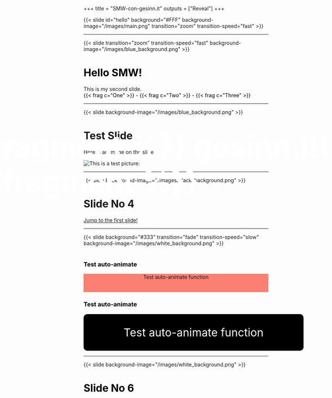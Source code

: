 +++
title = "SMW-con-gesinn.it"
outputs = ["Reveal"]
+++

{{< slide id="hello" 
    background="#FFF" 
    background-image="/images/main.png" 
    transition="zoom" 
    transition-speed="fast" >}}
<div style="position: absolute; top:400px; left: -200px; color: white; font-size: 80px; font-weight: bold;">
   {{% fragment %}} gesinn.it! {{% /fragment %}}
</div>

---

{{< slide transition="zoom" transition-speed="fast" background-image="/images/blue_background.png" >}}
# <span style="color: black;">Hello SMW!</span>

<div>
This is my second slide.
</div>

<div style="color:black;">
{{< frag c="One" >}} -
{{< frag c="Two" >}} -
{{< frag c="Three" >}}
</div>


---

{{< slide background-image="/images/blue_background.png" >}}
# Test Slide

Here is an image on the slide:

![This is a test picture:](/images/Picture1.png)

---

{{< slide background-image="/images/black_background.png" >}}
# Slide No 4

[Jump to the first slide!](#hello)

---

{{< slide background="#333" transition="fade" transition-speed="slow" background-image="/images/white_background.png" >}}
# 
<section data-auto-animate>
  <h3 style="color:black"> Test auto-animate </h3>
  <div data-id="box" style="height: 50px; background: salmon; text-align: center;">Test auto-animate function</div>
</section>
<section data-auto-animate>
  <h3 style="color:black"> Test auto-animate </h3>
  <div data-id="box" style="display: flex; justify-content: center; align-items: center; height: 100px; width: 600px; margin: 0 auto; background-color: black; color: white; font-size: 30px; border-radius: 10px;">Test auto-animate function</div>
</section>

---

{{< slide background-image="/images/white_background.png" >}}
# <span style="color: black;">Slide No 6</span>
